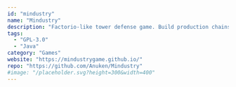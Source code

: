 ```yaml
---
id: "mindustry"
name: "Mindustry"
description: "Factorio-like tower defense game. Build production chains to gather more resources, and build complex facilities."
tags:
  - "GPL-3.0"
  - "Java"
category: "Games"
website: "https://mindustrygame.github.io/"
repo: "https://github.com/Anuken/Mindustry"
#image: "/placeholder.svg?height=300&width=400"
---
```


